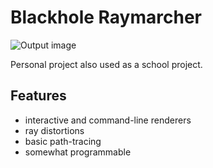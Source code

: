 # Blackhole Raymarcher

![Output image](images/blackhole.avif)

Personal project also used as a school project.

## Features
- interactive and command-line renderers
- ray distortions
- basic path-tracing
- somewhat programmable